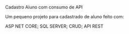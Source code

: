 Cadastro Aluno com consumo de API

Um pequeno projeto para cadastrado de aluno feito com:


ASP NET CORE;
SQL SERVER;
CRUD;
API REST
 
